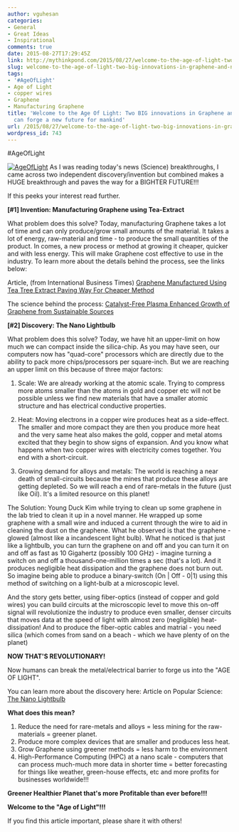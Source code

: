 ```yaml
---
author: vguhesan
categories:
- General
- Great Ideas
- Inspirational
comments: true
date: 2015-08-27T17:29:45Z
link: http://mythinkpond.com/2015/08/27/welcome-to-the-age-of-light-two-big-innovations-in-graphene-and-nano-technology-can-forge-a-new-future-for-mankind/
slug: welcome-to-the-age-of-light-two-big-innovations-in-graphene-and-nano-technology-can-forge-a-new-future-for-mankind
tags:
- '#AgeOfLight'
- Age of Light
- copper wires
- Graphene
- Manufacturing Graphene
title: 'Welcome to the Age Of Light: Two BIG innovations in Graphene and nano technology
  can forge a new future for mankind'
url: /2015/08/27/welcome-to-the-age-of-light-two-big-innovations-in-graphene-and-nano-technology-can-forge-a-new-future-for-mankind/
wordpress_id: 743
---
```


#AgeOfLight

[![AgeOfLight](/img/2015/08/ageoflight.jpg)](/img/2015/08/ageoflight.jpg)
As I was reading today's news (Science) breakthroughs, I came across two independent discovery/invention but combined makes a HUGE breakthrough and paves the way for a BIGHTER FUTURE!!!

If this peeks your interest read further.

**[#1] Invention:
Manufacturing Graphene using Tea-Extract**

What problem does this solve?
Today, manufacturing Graphene takes a lot of time and can only produce/grow small amounts of the material. It takes a lot of energy, raw-material and time - to produce the small quantities of the product. In comes, a new process or method at growing it cheaper, quicker and with less energy. This will make Graphene cost effective to use in the industry. To learn more about the details behind the process, see the links below:

Article, (from International Business Times)
[Graphene Manufactured Using Tea Tree Extract Paving Way For Cheaper Method](http://www.ibtimes.com/graphene-manufactured-using-tea-tree-extract-paving-way-cheaper-method-study-2064355)

The science behind the process:
[Catalyst-Free Plasma Enhanced Growth of Graphene from Sustainable Sources](http://pubs.acs.org/doi/abs/10.1021/acs.nanolett.5b01363)

**[#2] Discovery:
The Nano Lightbulb**

What problem does this solve?
Today, we have hit an upper-limit on how much we can compact inside the silica-chip. As you may have seen, our computers now has "quad-core" processors which are directly due to the ability to pack more chips/processors per square-inch. But we are reaching an upper limit on this because of three major factors:

1) Scale: We are already working at the atomic scale. Trying to compress more atoms smaller than the atoms in gold and copper etc will not be possible unless we find new materials that have a smaller atomic structure and has electrical conductive properties.
2) Heat: Moving electrons in a copper wire produces heat as a side-effect. The smaller and more compact they are then you produce more heat and the very same heat also makes the gold, copper and metal atoms excited that they begin to show signs of expansion. And you know what happens when two copper wires with electricity comes together. You end with a short-circuit.

3) Growing demand for alloys and metals: The world is reaching a near death of small-circuits because the mines that produce these alloys are getting depleted. So we will reach a end of rare-metals in the future (just like Oil). It's a limited resource on this planet!

The Solution:
Young Duck Kim while trying to clean up some graphene in the lab tried to clean it up in a novel manner. He wrapped up some graphene with a small wire and induced a current through the wire to aid in cleaning the dust on the graphene. What he observed is that the graphene - glowed (almost like a incandescent light bulb). What he noticed is that just like a lightbulb, you can turn the graphene on and off and you can turn it on and off as fast as 10 Gigahertz (possibly 100 GHz) - imagine turning a switch on and off a thousand-one-million times a sec (that's a lot). And it produces negligible heat dissipation and the graphene does not burn out. So imagine being able to produce a binary-switch (On | Off - 0|1) using this method of switching on a light-bulb at a microscopic level.

And the story gets better, using fiber-optics (instead of copper and gold wires) you can build circuits at the microscopic level to move this on-off signal will revolutionize the industry to produce even smaller, denser circuits that moves data at the speed of light with almost zero (negligible) heat-dissipation! And to produce the fiber-optic cables and matrial - you need silica (which comes from sand on a beach - which we have plenty of on the planet)

**NOW THAT'S REVOLUTIONARY!**

Now humans can break the metal/electrical barrier to forge us into the "AGE OF LIGHT".

You can learn more about the discovery here:
Article on Popular Science: [The Nano Lightbulb](http://www.popsci.com/extreme-sports-scientist-who-shrinking-lightbulb-subatomic-scale)

**What does this mean?**
1) Reduce the need for rare-metals and alloys = less mining for the raw-materials = greener planet.
2) Produce more complex devices that are smaller and produces less heat.
3) Grow Graphene using greener methods = less harm to the environment
4) High-Performance Computing (HPC) at a nano scale - computers that can process much-much more data in shorter time = better forecasting for things like weather, green-house effects, etc and more profits for businesses worldwide!!!

**Greener Healthier Planet that's more Profitable than ever before!!!**

**Welcome to the "Age of Light"!!!**

If you find this article important, please share it with others!
